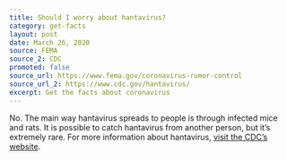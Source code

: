 ```yaml
---
title: Should I worry about hantavirus?
category: get-facts
layout: post
date: March 26, 2020
source: FEMA
source_2: CDC
promoted: false
source_url: https://www.fema.gov/coronavirus-rumor-control
source_url_2: https://www.cdc.gov/hantavirus/
excerpt: Get the facts about coronavirus
---
```


No. The main way hantavirus spreads to people is through infected mice and rats. It is possible to catch hantavirus from another person, but it’s extremely rare. For more information about hantavirus, [visit the CDC’s website](https://www.cdc.gov/hantavirus/).
